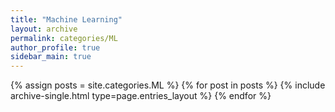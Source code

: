 ```yaml
---
title: "Machine Learning"
layout: archive
permalink: categories/ML
author_profile: true
sidebar_main: true
---
```


{% assign posts = site.categories.ML %}
{% for post in posts %} {% include archive-single.html type=page.entries_layout %} {% endfor %}